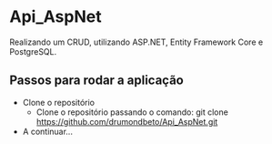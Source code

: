 # Api_AspNet
Realizando um CRUD, utilizando ASP.NET, Entity Framework Core e PostgreSQL.


## Passos para rodar a aplicação
- Clone o repositório
  - Clone o repositório passando o comando: git clone https://github.com/drumondbeto/Api_AspNet.git
- A continuar...
